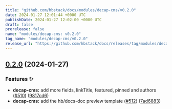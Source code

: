 ```yaml
---
title: "github.com/hbstack/docs/modules/decap-cms/v0.2.0"
date: 2024-01-27 12:01:44 +0000 UTC
publishDate: 2024-01-27 12:02:00 +0000 UTC
draft: false
prerelease: false
name: "modules/decap-cms: v0.2.0"
tag_name: "modules/decap-cms/v0.2.0"
release_url: "https://github.com/hbstack/docs/releases/tag/modules/decap-cms/v0.2.0"
---
```


## [0.2.0](https://github.com/hbstack/docs/compare/modules/decap-cms/v0.1.0...modules/decap-cms/v0.2.0) (2024-01-27)


### Features ✨

* **decap-cms:** add more fields, linkTitle, featured, pinned and authors ([#510](https://github.com/hbstack/docs/issues/510)) ([9817cd6](https://github.com/hbstack/docs/commit/9817cd64abf9319bcc17f47d97e5602acd02b5c0))
* **decap-cms:** add the hb/docs-doc preview template ([#512](https://github.com/hbstack/docs/issues/512)) ([7ad6883](https://github.com/hbstack/docs/commit/7ad688360af3e93787c7642e67144d47519dce87))
